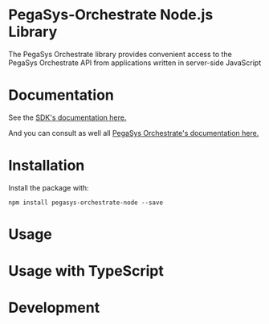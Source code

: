 # PegaSys-Orchestrate Node.js Library

The PegaSys Orchestrate library provides convenient access to the PegaSys Orchestrate API from applications written in server-side JavaScript

# Documentation

See the [SDK's documentation here.](https://consensys.gitlab.io/client/fr/core-stack/doc/Getting-Started/SDK/)

And you can consult as well all [PegaSys Orchestrate's documentation here.](https://consensys.gitlab.io/client/fr/core-stack/doc)


# Installation

Install the package with:

```
npm install pegasys-orchestrate-node --save
```

# Usage

# Usage with TypeScript

# Development